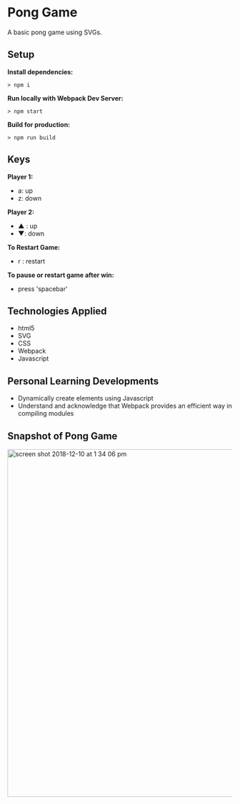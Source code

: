 # Pong Game

A basic pong game using SVGs.

## Setup

**Install dependencies:**

`> npm i`

**Run locally with Webpack Dev Server:**

`> npm start`

**Build for production:**

`> npm run build`

## Keys

**Player 1:**
* a: up
* z: down

**Player 2:**
* ▲ : up
* ▼: down


**To Restart Game:**
* r : restart

**To pause or restart game after win:**
*  press 'spacebar' 

## Technologies Applied 

* html5
* SVG
* CSS
* Webpack
* Javascript


## Personal Learning Developments 

* Dynamically create elements using Javascript
* Understand and acknowledge that Webpack provides an efficient way in compiling modules

## Snapshot of Pong Game 
 
<img width="779" alt="screen shot 2018-12-10 at 1 34 06 pm" src="https://user-images.githubusercontent.com/43800526/49763106-9922ac80-fc80-11e8-91e3-9035121aed88.png">
